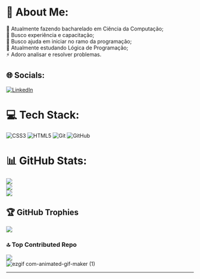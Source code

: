# 💫 About Me:
🔭 Atualmente fazendo bacharelado em Ciência da Computação;<br>👯 Busco experiência e capacitação;<br>🤝 Busco ajuda em iniciar no ramo da programação;<br>🌱 Atualmente estudando Lógica de Programação;<br>⚡ Adoro analisar e resolver problemas.


## 🌐 Socials:
[![LinkedIn](https://img.shields.io/badge/LinkedIn-%230077B5.svg?logo=linkedin&logoColor=white)](https://www.linkedin.com/in/lucas-santos-amorim-784053303) 

# 💻 Tech Stack:
![CSS3](https://img.shields.io/badge/css3-%231572B6.svg?style=plastic&logo=css3&logoColor=white) ![HTML5](https://img.shields.io/badge/html5-%23E34F26.svg?style=plastic&logo=html5&logoColor=white) ![Git](https://img.shields.io/badge/git-%23F05033.svg?style=plastic&logo=git&logoColor=white) ![GitHub](https://img.shields.io/badge/github-%23121011.svg?style=plastic&logo=github&logoColor=white)
# 📊 GitHub Stats:
![](https://github-readme-stats.vercel.app/api?username=LucasAmorim03&theme=highcontrast&hide_border=false&include_all_commits=true&count_private=false)<br/>
![](https://github-readme-streak-stats.herokuapp.com/?user=LucasAmorim03&theme=highcontrast&hide_border=false)<br/>
![](https://github-readme-stats.vercel.app/api/top-langs/?username=LucasAmorim03&theme=highcontrast&hide_border=false&include_all_commits=true&count_private=false&layout=compact)

## 🏆 GitHub Trophies
![](https://github-profile-trophy.vercel.app/?username=LucasAmorim03&theme=radical&no-frame=false&no-bg=false&margin-w=4)

### 🔝 Top Contributed Repo
![](https://github-contributor-stats.vercel.app/api?username=LucasAmorim03&limit=5&theme=radical&combine_all_yearly_contributions=true) <br/> ![ezgif com-animated-gif-maker (1)](https://github.com/user-attachments/assets/462f7d1a-2224-4112-ad23-3cc35c8fa3b5)


---

<!-- Proudly created with GPRM ( https://gprm.itsvg.in ) -->
